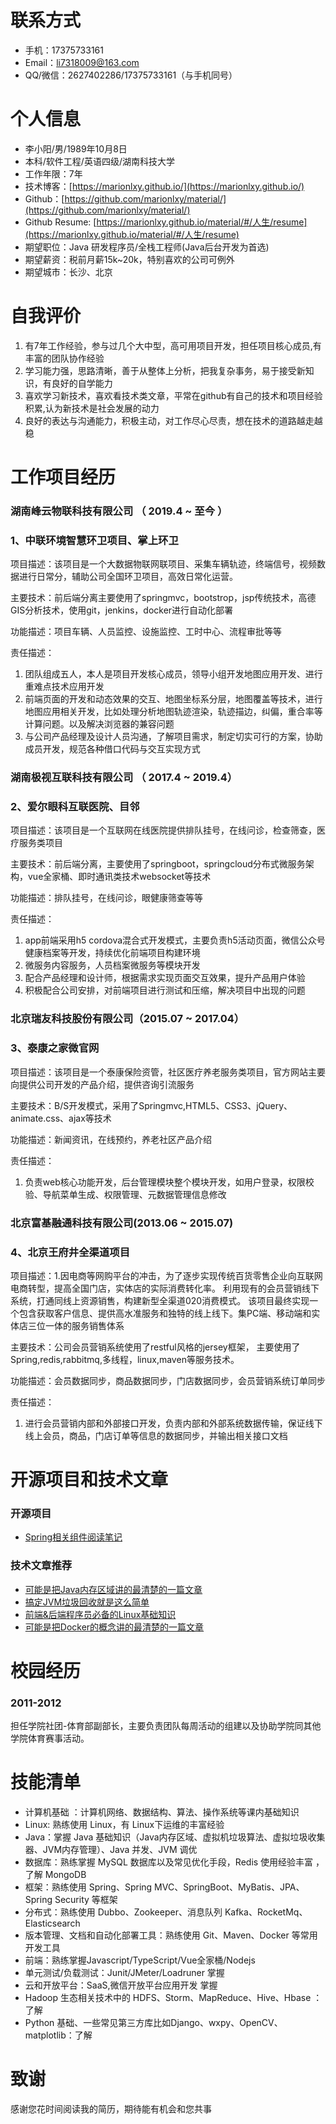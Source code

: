 # 联系方式

- 手机：17375733161
- Email：li7318009@163.com
- QQ/微信：2627402286/17375733161（与手机同号）

# 个人信息

 - 李小阳/男/1989年10月8日 
 - 本科/软件工程/英语四级/湖南科技大学
 - 工作年限：7年
 - 技术博客：[https://marionlxy.github.io/](https://marionlxy.github.io/) 
 - Github：[https://github.com/marionlxy/material/](https://github.com/marionlxy/material/)
 - Github Resume: [https://marionlxy.github.io/material/#/人生/resume](https://marionlxy.github.io/material/#/人生/resume)
 - 期望职位：Java 研发程序员/全栈工程师(Java后台开发为首选)
 - 期望薪资：税前月薪15k~20k，特别喜欢的公司可例外
 - 期望城市：长沙、北京
 
# 自我评价 
1. 有7年工作经验，参与过几个大中型，高可用项目开发，担任项目核心成员,有丰富的团队协作经验
2. 学习能力强，思路清晰，善于从整体上分析，把我复杂事务，易于接受新知识，有良好的自学能力
3. 喜欢学习新技术，喜欢看技术类文章，平常在github有自己的技术和项目经验积累,认为新技术是社会发展的动力
4. 良好的表达与沟通能力，积极主动，对工作尽心尽责，想在技术的道路越走越稳


# 工作项目经历

### 湖南峰云物联科技有限公司 （ 2019.4 ~ 至今 ）

### 1、中联环境智慧环卫项目、掌上环卫

项目描述：该项目是一个大数据物联网联项目、采集车辆轨迹，终端信号，视频数据进行日常分，辅助公司全国环卫项目，高效日常化运营。

主要技术：前后端分离主要使用了springmvc，bootstrop，jsp传统技术，高德GIS分析技术，使用git，jenkins，docker进行自动化部署

功能描述：项目车辆、人员监控、设施监控、工时中心、流程审批等等

责任描述：
1. 团队组成五人，本人是项目开发核心成员，领导小组开发地图应用开发、进行重难点技术应用开发
2. 前端页面的开发和动态效果的交互、地图坐标系分层，地图覆盖等技术，进行地图应用相关开发，比如处理分析地图轨迹渲染，轨迹描边，纠偏，重合率等计算问题。以及解决浏览器的兼容问题
3. 与公司产品经理及设计人员沟通，了解项目需求，制定切实可行的方案，协助成员开发，规范各种借口代码与交互实现方式


### 湖南极视互联科技有限公司 （ 2017.4 ~ 2019.4）

### 2、爱尔眼科互联医院、目邻

项目描述：该项目是一个互联网在线医院提供排队挂号，在线问诊，检查筛查，医疗服务类项目

主要技术：前后端分离，主要使用了springboot，springcloud分布式微服务架构，vue全家桶、即时通讯类技术websocket等技术

功能描述：排队挂号，在线问诊，眼健康筛查等等

责任描述：
1. app前端采用h5 cordova混合式开发模式，主要负责h5活动页面，微信公众号健康档案等开发，持续优化前端项目构建环境
2. 微服务内容服务，人员档案微服务等模块开发
3. 配合产品经理和设计师，根据需求实现页面交互效果，提升产品用户体验
4. 积极配合公司安排，对前端项目进行测试和压缩，解决项目中出现的问题



### 北京瑞友科技股份有限公司（2015.07 ~ 2017.04）

### 3、泰康之家微官网

项目描述：该项目是一个泰康保险资管，社区医疗养老服务类项目，官方网站主要向提供公司开发的产品介绍，提供咨询引流服务

主要技术：B/S开发模式，采用了Springmvc,HTML5、CSS3、jQuery、animate.css、ajax等技术

功能描述：新闻资讯，在线预约，养老社区产品介绍

责任描述：
1. 负责web核心功能开发，后台管理模块整个模块开发，如用户登录，权限校验、导航菜单生成、权限管理、元数据管理信息修改


### 北京富基融通科技有限公司(2013.06 ~ 2015.07)
### 4、北京王府井全渠道项目

项目描述：1.因电商等网购平台的冲击，为了逐步实现传统百货零售企业向互联网电商转型，提高全国门店，实体店的实际消费转化率。
利用现有的会员营销线下系统，打通同线上资源销售，构建新型全渠道020消费模式。
该项目最终实现一个包含获取客户信息、提供高水准服务和独特的线上线下。集PC端、移动端和实体店三位一体的服务销售体系

主要技术：公司会员营销系统使用了restful风格的jersey框架，
主要使用了Spring,redis,rabbitmq,多线程，linux,maven等服务技术。

功能描述：会员数据同步，商品数据同步，门店数据同步，会员营销系统订单同步

责任描述：
1. 进行会员营销内部和外部接口开发，负责内部和外部系统数据传输，保证线下线上会员，商品，门店订单等信息的数据同步，并输出相关接口文档


# 开源项目和技术文章

### 开源项目

- [Spring相关组件阅读笔记](https://github.com/marionlxy/spring-analysis) 


### 技术文章推荐

- [可能是把Java内存区域讲的最清楚的一篇文章](https://juejin.im/post/5b7d69e4e51d4538ca5730cb)
- [搞定JVM垃圾回收就是这么简单](https://juejin.im/post/5b85ea54e51d4538dd08f601)
- [前端&后端程序员必备的Linux基础知识](https://juejin.im/post/5b3b19856fb9a04fa42f8c71)
- [可能是把Docker的概念讲的最清楚的一篇文章](https://juejin.im/post/5b260ec26fb9a00e8e4b031a)


# 校园经历

### 2011-2012

担任学院社团-体育部副部长，主要负责团队每周活动的组建以及协助学院同其他学院体育赛事活动。
 

# 技能清单

- 计算机基础 ：计算机网络、数据结构、算法、操作系统等课内基础知识
- Linux: 熟练使用 Linux，有 Linux下运维的丰富经验
- Java：掌握 Java 基础知识（Java内存区域、虚拟机垃圾算法、虚拟垃圾收集器、JVM内存管理）、Java 并发、JVM 调优
- 数据库：熟练掌握 MySQL 数据库以及常见优化手段，Redis 使用经验丰富 ，了解 MongoDB
- 框架：熟练使用 Spring、Spring MVC、SpringBoot、MyBatis、JPA、Spring Security 等框架
- 分布式：熟练使用 Dubbo、Zookeeper、消息队列 Kafka、RocketMq、Elasticsearch
- 版本管理、文档和自动化部署工具：熟练使用 Git、Maven、Docker 等常用开发工具
- 前端：熟练掌握Javascript/TypeScript/Vue全家桶/Nodejs
- 单元测试/负载测试：Junit/JMeter/Loadruner 掌握
- 云和开放平台：SaaS,微信开放平台应用开发 掌握
- Hadoop 生态相关技术中的 HDFS、Storm、MapReduce、Hive、Hbase ：了解
- Python 基础、一些常见第三方库比如Django、wxpy、OpenCV、matplotlib：了解


# 致谢
感谢您花时间阅读我的简历，期待能有机会和您共事





